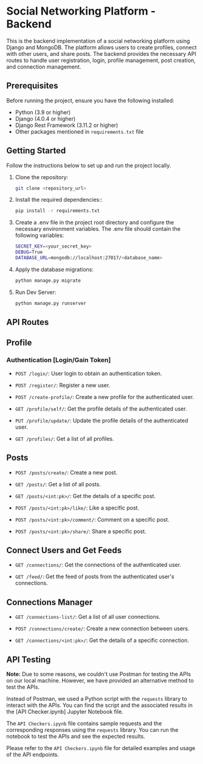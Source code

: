 # Social Networking Platform - Backend

This is the backend implementation of a social networking platform using Django and MongoDB. The platform allows users to create profiles, connect with other users, and share posts. The backend provides the necessary API routes to handle user registration, login, profile management, post creation, and connection management.

## Prerequisites

Before running the project, ensure you have the following installed:

- Python (3.9 or higher)
- Django (4.0.4 or higher)
- Django Rest Framework (3.11.2 or higher)
- Other packages mentioned in `requirements.txt` file

## Getting Started

Follow the instructions below to set up and run the project locally.

1. Clone the repository:

   ```bash
   git clone <repository_url>

2. Install the required dependencies::
    ```bash
    pip install -r requirements.txt

3. Create a .env file in the project root directory and configure the necessary environment variables. The .env file should contain the following variables:
    ```bash
    SECRET_KEY=<your_secret_key>
    DEBUG=True
    DATABASE_URL=mongodb://localhost:27017/<database_name>

4. Apply the database migrations:
    ```bash
    python manage.py migrate

5. Run Dev Server:
    ```bash
    python manage.py runserver


## API Routes
## Profile

### Authentication [Login/Gain Token]

- `POST /login/`: User login to obtain an authentication token.

- `POST /register/`: Register a new user.

- `POST /create-profile/`: Create a new profile for the authenticated user.

- `GET /profile/self/`: Get the profile details of the authenticated user.

- `PUT /profile/update/`: Update the profile details of the authenticated user.

- `GET /profiles/`: Get a list of all profiles.


## Posts

- `POST /posts/create/`: Create a new post.

- `GET /posts/`: Get a list of all posts.

- `GET /posts/<int:pk>/`: Get the details of a specific post.

- `POST /posts/<int:pk>/like/`: Like a specific post.

- `POST /posts/<int:pk>/comment/`: Comment on a specific post.

- `POST /posts/<int:pk>/share/`: Share a specific post.


## Connect Users and Get Feeds

- `GET /connections/`: Get the connections of the authenticated user.

- `GET /feed/`: Get the feed of posts from the authenticated user's connections.


## Connections Manager

- `GET /connections-list/`: Get a list of all user connections.

- `POST /connections/create/`: Create a new connection between users.

- `GET /connections/<int:pk>/`: Get the details of a specific connection.


## API Testing

**Note:** Due to some reasons, we couldn't use Postman for testing the APIs on our local machine. However, we have provided an alternative method to test the APIs.

Instead of Postman, we used a Python script with the `requests` library to interact with the APIs. You can find the script and the associated results in the [API Checker.ipynb] Jupyter Notebook file.

The `API Checkers.ipynb` file contains sample requests and the corresponding responses using the `requests` library. You can run the notebook to test the APIs and see the expected results.

Please refer to the `API Checkers.ipynb` file for detailed examples and usage of the API endpoints.

